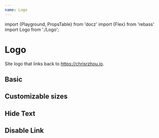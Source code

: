 ```yaml
---
name: Logo
---
```


import {Playground, PropsTable} from 'docz'
import {Flex} from 'rebass'
import Logo from './Logo';

# Logo

Site logo that links back to https://chrisrzhou.io.

<PropsTable of={Logo} />

## Basic

<Playground>
  <Logo />
</Playground>

## Customizable sizes

<Playground>
  <Flex>
    <Logo size={20}/>
  </Flex>
  <Flex>
    <Logo size={40}/>
  </Flex>
  <Flex>
    <Logo size={100}/>
  </Flex>
</Playground>

## Hide Text

<Playground>
  <Logo showText={false} />
</Playground>

## Disable Link

<Playground>
  <Logo disableLink />
</Playground>
